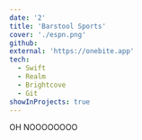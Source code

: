```yaml
---
date: '2'
title: 'Barstool Sports'
cover: './espn.png'
github:
external: 'https://onebite.app'
tech:
  - Swift
  - Realm
  - Brightcove
  - Git
showInProjects: true
---
```


OH NOOOOOOOO
